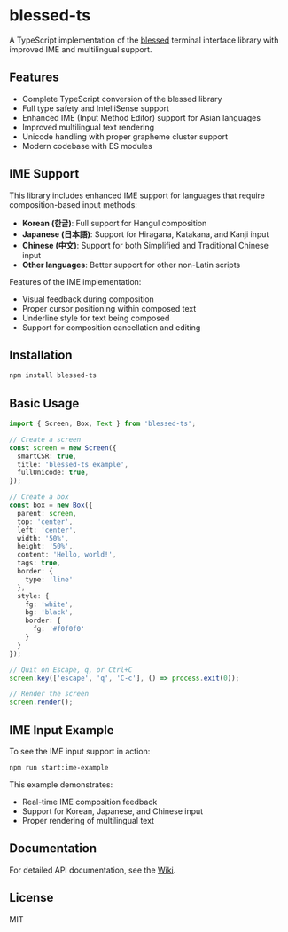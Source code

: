 # blessed-ts

A TypeScript implementation of the [blessed](https://github.com/chjj/blessed) terminal interface library with improved IME and multilingual support.

## Features

- Complete TypeScript conversion of the blessed library
- Full type safety and IntelliSense support
- Enhanced IME (Input Method Editor) support for Asian languages
- Improved multilingual text rendering
- Unicode handling with proper grapheme cluster support
- Modern codebase with ES modules

## IME Support

This library includes enhanced IME support for languages that require composition-based input methods:

- **Korean (한글)**: Full support for Hangul composition
- **Japanese (日本語)**: Support for Hiragana, Katakana, and Kanji input
- **Chinese (中文)**: Support for both Simplified and Traditional Chinese input
- **Other languages**: Better support for other non-Latin scripts

Features of the IME implementation:

- Visual feedback during composition
- Proper cursor positioning within composed text
- Underline style for text being composed
- Support for composition cancellation and editing

## Installation

```bash
npm install blessed-ts
```

## Basic Usage

```typescript
import { Screen, Box, Text } from 'blessed-ts';

// Create a screen
const screen = new Screen({
  smartCSR: true,
  title: 'blessed-ts example',
  fullUnicode: true,
});

// Create a box
const box = new Box({
  parent: screen,
  top: 'center',
  left: 'center',
  width: '50%',
  height: '50%',
  content: 'Hello, world!',
  tags: true,
  border: {
    type: 'line'
  },
  style: {
    fg: 'white',
    bg: 'black',
    border: {
      fg: '#f0f0f0'
    }
  }
});

// Quit on Escape, q, or Ctrl+C
screen.key(['escape', 'q', 'C-c'], () => process.exit(0));

// Render the screen
screen.render();
```

## IME Input Example

To see the IME input support in action:

```bash
npm run start:ime-example
```

This example demonstrates:
- Real-time IME composition feedback
- Support for Korean, Japanese, and Chinese input
- Proper rendering of multilingual text

## Documentation

For detailed API documentation, see the [Wiki](https://github.com/your-username/blessed-ts/wiki).

## License

MIT